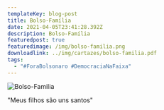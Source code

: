 ```yaml
---
templateKey: blog-post
title: Bolso-Família
date: 2021-04-05T23:41:28.392Z
description: Bolso-Família
featuredpost: true
featuredimage: /img/bolso-familia.png
downloadlink: ../img/cartazes/bolso-familia.pdf
tags:
  - "#ForaBolsonaro #DemocraciaNaFaixa"
---
```

![Bolso-Familia](/img/bolso-familia.png)

"Meus filhos são uns santos"